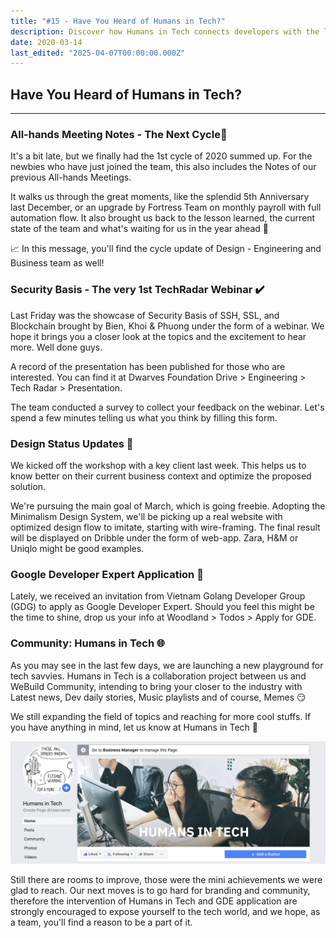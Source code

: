 ```yaml
---
title: "#15 - Have You Heard of Humans in Tech?"
description: Discover how Humans in Tech connects developers with the latest tech news, community stories, and events to boost your involvement in the tech industry.
date: 2020-03-14
last_edited: "2025-04-07T00:00:00.000Z"
---
```


## Have You Heard of Humans in Tech?

---

### All-hands Meeting Notes - The Next Cycle📍

It's a bit late, but we finally had the 1st cycle of 2020 summed up. For the newbies who have just joined the team, this also includes the Notes of our previous All-hands Meetings.

It walks us through the great moments, like the splendid 5th Anniversary last December, or an upgrade by Fortress Team on monthly payroll with full automation flow. It also brought us back to the lesson learned, the current state of the team and what's waiting for us in the year ahead 🤟

📈 In this message, you'll find the cycle update of Design - Engineering and Business team as well!

### Security Basis - The very 1st TechRadar Webinar ✔️

Last Friday was the showcase of Security Basis of SSH, SSL, and Blockchain brought by Bien, Khoi & Phuong under the form of a webinar. We hope it brings you a closer look at the topics and the excitement to hear more. Well done guys.

A record of the presentation has been published for those who are interested. You can find it at Dwarves Foundation Drive > Engineering > Tech Radar > Presentation.

The team conducted a survey to collect your feedback on the webinar. Let's spend a few minutes telling us what you think by filling this form.

### Design Status Updates 🌆

We kicked off the workshop with a key client last week. This helps us to know better on their current business context and optimize the proposed solution.

We're pursuing the main goal of March, which is going freebie. Adopting the Minimalism Design System, we'll be picking up a real website with optimized design flow to imitate, starting with wire-framing. The final result will be displayed on Dribble under the form of web-app. Zara, H&M or Uniqlo might be good examples.

### Google Developer Expert Application 🌟

Lately, we received an invitation from Vietnam Golang Developer Group (GDG) to apply as Google Developer Expert. Should you feel this might be the time to shine, drop us your info at Woodland > Todos > Apply for GDE.

### Community: Humans in Tech 🌐

As you may see in the last few days, we are launching a new playground for tech savvies. Humans in Tech is a collaboration project between us and WeBuild Community, intending to bring your closer to the industry with Latest news, Dev daily stories, Music playlists and of course, Memes 😏

We still expanding the field of topics and reaching for more cool stuffs. If you have anything in mind, let us know at Humans in Tech 🤞

![](assets/notion-image-1744007162736-j7wwp.webp)

Still there are rooms to improve, those were the mini achievements we were glad to reach. Our next moves is to go hard for branding and community, therefore the intervention of Humans in Tech and GDE application are strongly encouraged to expose yourself to the tech world, and we hope, as a team, you'll find a reason to be a part of it.
